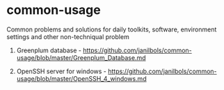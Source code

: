 # common-usage
Common problems and solutions for daily toolkits, software, environment settings and other non-techniqual problem

1. Greenplum database - https://github.com/janilbols/common-usage/blob/master/Greenplum_Database.md

2. OpenSSH server for windows - https://github.com/janilbols/common-usage/blob/master/OpenSSH_4_windows.md
